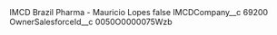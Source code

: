 <?xml version="1.0" encoding="UTF-8"?>
<CustomMetadata xmlns="http://soap.sforce.com/2006/04/metadata" xmlns:xsi="http://www.w3.org/2001/XMLSchema-instance" xmlns:xsd="http://www.w3.org/2001/XMLSchema">
    <label>IMCD Brazil Pharma - Mauricio Lopes</label>
    <protected>false</protected>
    <values>
        <field>IMCDCompany__c</field>
        <value xsi:type="xsd:string">69200</value>
    </values>
    <values>
        <field>OwnerSalesforceId__c</field>
        <value xsi:type="xsd:string">0050O0000075Wzb</value>
    </values>
</CustomMetadata>
